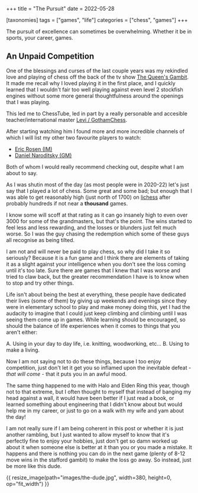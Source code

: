 +++
title = "The Pursuit"
date = 2022-05-28

[taxonomies]
tags = ["games", "life"]
categories = ["chess", "games"]
+++

The pursuit of excellence can sometimes be
overwhelming. Whether it be in sports, your career,
games.

<!-- more -->

## An Unpaid Competition

One of the blessings and curses of the last couple years
was my rekindled love and playing of chess off the back
of the tv show [The Queen's Gambit](https://www.imdb.com/title/tt10048342/).
It made me recall why I loved playing it in the first place, and I quickly
learned that I wouldn't fair too well playing against even level 2 stockfish engines
without some more general thoughtfulness around the openings that I was playing.

This led me to ChessTube, led in part by a really personable and accesible
teacher/international master [Levi /
GothamChess](https://www.youtube.com/watch?v=mtsabsZ4wG4).

After starting watching him I found more and more incredible channels of which I will
list my other two favourite players to watch:

- [Eric Rosen (IM)](https://www.youtube.com/user/RosenChess)
- [Daniel Naroditsky (GM)](https://www.youtube.com/c/DanielNaroditskyGM)

Both of whom I would really recommend checking out, despite what I am about to say.

As I was shutin most of the day (as most people were in 2020-22) let's just say
that I played a lot of chess. Some great and some bad; but enough that I was
able to get reasonably high (just north of 1700) on
[lichess](https://lichess.org) after probably
hundreds if not near a **thousand** games.

I know some will scoff at that rating as it can go insanely high to even over 3000
for some of the grandmasters, but that's the point. The wins started to feel
less and less rewarding, and the losses or blunders just felt much worse. So
I was the guy chasing the redemption which some of these guys all recognise as
being tilted.

I am not and will never be paid to play chess, so why did I take it so seriously?
Because it is a fun game and I think there are elements of taking it as a slight
against your intelligence when you don't see the loss coming until it's too late.
Sure there are games that I knew that I was worse and tried to claw back, but the
greater recommendation I have is to know when to stop and try other things.

Life isn't about being the best at everything, these people have dedicated their
lives (some of them) by giving up weekends and evenings since they were in elementary
school to play and make money doing this, yet I had the audacity to imagine
that I could just keep climbing and climbing until I was seeing them come
up in games. While learning should be encouraged, so should the balance of
life experiences when it comes to things that you aren't either:

A. Using in your day to day life, i.e. knitting, woodworking, etc...
B. Using to make a living.

Now I am not saying not to do these things, because I too enjoy competition,
just don't let it get you so inflamed upon the inevitable defeat - *that will come* -
that it puts you in an awful mood.

The same thing happened to me with Halo and Elden Ring this year, though not to 
that extreme, but I often thought to myself that instead of banging my head
against a wall, it would have been better if I just read a book, or learned something
about engineering that I didn't know about but would help me in my career, or 
just to go on a walk with my wife and yam about the day! 

I am not really sure if I am being coherent in this post or whether it is just
another rambling, but I just wanted to allow myself to know that it's
perfectly fine to enjoy your hobbies, just don't get so damn worked up
about it when someone else is better at it than you or you made a mistake. It happens
and there is nothing you can do in the next game (plenty of 8-12 move wins in the
stafford gambit) to make the loss go away. So instead, just be more like
this dude.


{{ resize_image(path="images/the-dude.jpg", width=380, height=0, op="fit_width") }}

